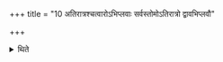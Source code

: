 +++
title = "10 अतिरात्रश्चत्वारोऽभिप्लवाः सर्वस्तोमोऽतिरात्रो द्वावभिप्लवौ"

+++

<details><summary>थिते</summary>

अतिरात्रश्चत्वारोऽभिप्लवाः सर्वस्तोमोऽतिरात्रो द्वावभिप्लवौ द्वादशाहस्य दशाहान्यतिरात्रः १०
</details>
